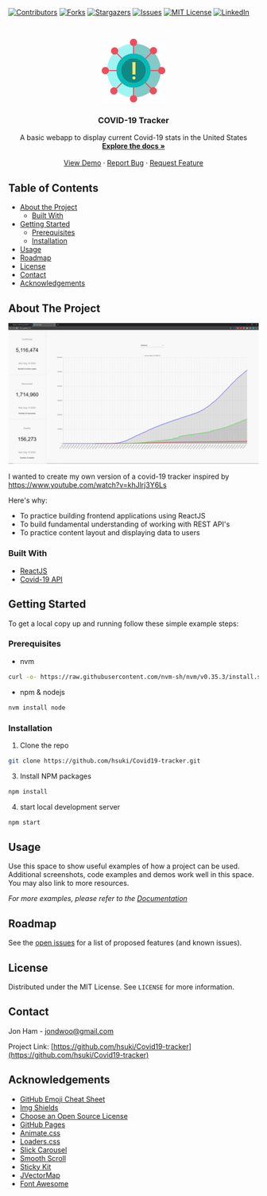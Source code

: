 <!--
*** Thanks for checking out this README Template. If you have a suggestion that would
*** make this better, please fork the repo and create a pull request or simply open
*** an issue with the tag "enhancement".
*** Thanks again! Now go create something AMAZING! :D
-->





<!-- PROJECT SHIELDS -->
<!--
*** I'm using markdown "reference style" links for readability.
*** Reference links are enclosed in brackets [ ] instead of parentheses ( ).
*** See the bottom of this document for the declaration of the reference variables
*** for contributors-url, forks-url, etc. This is an optional, concise syntax you may use.
*** https://www.markdownguide.org/basic-syntax/#reference-style-links
-->
[![Contributors][contributors-shield]][contributors-url]
[![Forks][forks-shield]][forks-url]
[![Stargazers][stars-shield]][stars-url]
[![Issues][issues-shield]][issues-url]
[![MIT License][license-shield]][license-url]
[![LinkedIn][linkedin-shield]][linkedin-url]



<!-- PROJECT LOGO -->
<br />
<p align="center">
  <a href="https://raw.githubusercontent.com/hsuki/Covid19-tracker/master/src/img/logo2.png">
    <img src="src/img/logo2.png" alt="Logo" width="128" height="128">
  </a>
  
  <h3 align="center">COVID-19 Tracker</h3>

  <p align="center">
    A basic webapp to display current Covid-19 stats in the United States
    <br />
    <a href="https://github.com/hsuki/Covid19-tracker/blob/master/README.md"><strong>Explore the docs »</strong></a>
    <br />
    <br />
    <a href="https://cvd19-tracker.netlify.app/">View Demo</a>
    ·
    <a href="https://github.com/hsuki/Covid19-tracker/issues">Report Bug</a>
    ·
    <a href="https://github.com/hsuki/Covid19-tracker/issues">Request Feature</a>
  </p>
</p>



<!-- TABLE OF CONTENTS -->
## Table of Contents

* [About the Project](#about-the-project)
  * [Built With](#built-with)
* [Getting Started](#getting-started)
  * [Prerequisites](#prerequisites)
  * [Installation](#installation)
* [Usage](#usage)
* [Roadmap](#roadmap)
* [License](#license)
* [Contact](#contact)
* [Acknowledgements](#acknowledgements)



<!-- ABOUT THE PROJECT -->
## About The Project

![Covid-19 demo][product-screenshot]

I wanted to create my own version of a covid-19 tracker inspired by https://www.youtube.com/watch?v=khJlrj3Y6Ls

Here's why:
* To practice building frontend applications using ReactJS
* To build fundamental understanding of working with REST API's
* To practice content layout and displaying data to users

### Built With
* [ReactJS](https://reactjs.org/)
* [Covid-19 API](https://covidtracking.com/data/api)



<!-- GETTING STARTED -->
## Getting Started

To get a local copy up and running follow these simple example steps:

### Prerequisites
* nvm
```sh
curl -o- https://raw.githubusercontent.com/nvm-sh/nvm/v0.35.3/install.sh | bash
```

* npm & nodejs
```sh
nvm install node
```

### Installation

1. Clone the repo
```sh
git clone https://github.com/hsuki/Covid19-tracker.git
```
3. Install NPM packages
```sh
npm install
```
4. start local development server
```sh
npm start
```



<!-- USAGE EXAMPLES -->
## Usage

Use this space to show useful examples of how a project can be used. Additional screenshots, code examples and demos work well in this space. You may also link to more resources.

_For more examples, please refer to the [Documentation](https://example.com)_



<!-- ROADMAP -->
## Roadmap

See the [open issues](https://github.com/hsuki/Covid19-tracker/issues) for a list of proposed features (and known issues).



<!-- LICENSE -->
## License

Distributed under the MIT License. See `LICENSE` for more information.



<!-- CONTACT -->
## Contact

Jon Ham - jondwoo@gmail.com

Project Link: [https://github.com/hsuki/Covid19-tracker](https://github.com/hsuki/Covid19-tracker)



<!-- ACKNOWLEDGEMENTS -->
## Acknowledgements
* [GitHub Emoji Cheat Sheet](https://www.webpagefx.com/tools/emoji-cheat-sheet)
* [Img Shields](https://shields.io)
* [Choose an Open Source License](https://choosealicense.com)
* [GitHub Pages](https://pages.github.com)
* [Animate.css](https://daneden.github.io/animate.css)
* [Loaders.css](https://connoratherton.com/loaders)
* [Slick Carousel](https://kenwheeler.github.io/slick)
* [Smooth Scroll](https://github.com/cferdinandi/smooth-scroll)
* [Sticky Kit](http://leafo.net/sticky-kit)
* [JVectorMap](http://jvectormap.com)
* [Font Awesome](https://fontawesome.com)





<!-- MARKDOWN LINKS & IMAGES -->
<!-- https://www.markdownguide.org/basic-syntax/#reference-style-links -->
[contributors-shield]: https://img.shields.io/github/contributors/othneildrew/Best-README-Template.svg?style=flat-square
[contributors-url]: https://github.com/hsuki/Covid19-tracker/graphs/contributors
[forks-shield]: https://img.shields.io/github/forks/othneildrew/Best-README-Template.svg?style=flat-square
[forks-url]: https://github.com/hsuki/Covid19-tracker/network/members
[stars-shield]: https://img.shields.io/github/stars/othneildrew/Best-README-Template.svg?style=flat-square
[stars-url]: https://github.com/hsuki/Covid19-tracker/stargazers
[issues-shield]: https://img.shields.io/github/issues/othneildrew/Best-README-Template.svg?style=flat-square
[issues-url]: https://github.com/hsuki/Covid19-tracker/issues
[license-shield]: https://img.shields.io/github/license/othneildrew/Best-README-Template.svg?style=flat-square
[license-url]: https://github.com/hsuki/Covid19-tracker/blob/dev/LICENSE.txt
[linkedin-shield]: https://img.shields.io/badge/-LinkedIn-black.svg?style=flat-square&logo=linkedin&colorB=555
[linkedin-url]: https://www.linkedin.com/feed/?trk=homepage-basic_google-one-tap-submit
[product-screenshot]: src/img/covid-tracker-demo.png
